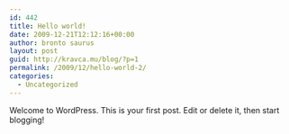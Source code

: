 ```yaml
---
id: 442
title: Hello world!
date: 2009-12-21T12:12:16+00:00
author: bronto saurus
layout: post
guid: http://kravca.mu/blog/?p=1
permalink: /2009/12/hello-world-2/
categories:
  - Uncategorized
---
```

Welcome to WordPress. This is your first post. Edit or delete it, then start blogging!